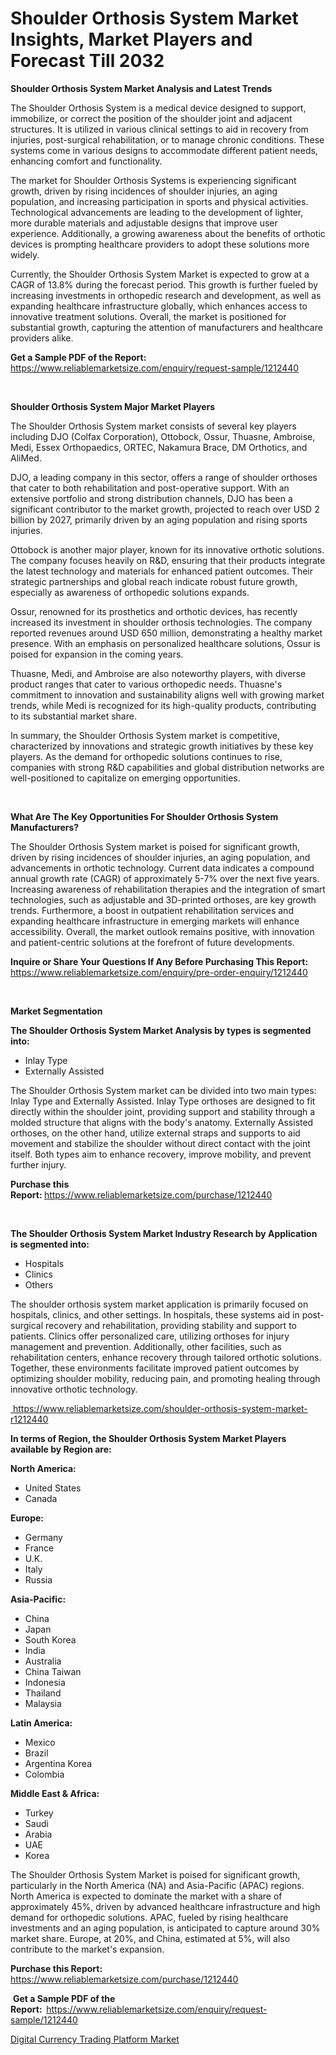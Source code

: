 <p><h1>Shoulder Orthosis System Market Insights, Market Players and Forecast Till 2032</h1></p><p><strong>Shoulder Orthosis System Market Analysis and Latest Trends</strong></p>
<p><p>The Shoulder Orthosis System is a medical device designed to support, immobilize, or correct the position of the shoulder joint and adjacent structures. It is utilized in various clinical settings to aid in recovery from injuries, post-surgical rehabilitation, or to manage chronic conditions. These systems come in various designs to accommodate different patient needs, enhancing comfort and functionality.</p><p>The market for Shoulder Orthosis Systems is experiencing significant growth, driven by rising incidences of shoulder injuries, an aging population, and increasing participation in sports and physical activities. Technological advancements are leading to the development of lighter, more durable materials and adjustable designs that improve user experience. Additionally, a growing awareness about the benefits of orthotic devices is prompting healthcare providers to adopt these solutions more widely.</p><p>Currently, the Shoulder Orthosis System Market is expected to grow at a CAGR of 13.8% during the forecast period. This growth is further fueled by increasing investments in orthopedic research and development, as well as expanding healthcare infrastructure globally, which enhances access to innovative treatment solutions. Overall, the market is positioned for substantial growth, capturing the attention of manufacturers and healthcare providers alike.</p></p>
<p><strong>Get a Sample PDF of the Report:&nbsp;</strong> <a href="https://www.reliablemarketsize.com/enquiry/request-sample/1212440?utm_campaign=3172&utm_medium=2&utm_source=Github&utm_content=ia&utm_term=24032025&utm_id=shoulder-orthosis-system">https://www.reliablemarketsize.com/enquiry/request-sample/1212440</a></p>
<p>&nbsp;</p>
<p><strong>Shoulder Orthosis System Major Market Players</strong></p>
<p><p>The Shoulder Orthosis System market consists of several key players including DJO (Colfax Corporation), Ottobock, Ossur, Thuasne, Ambroise, Medi, Essex Orthopaedics, ORTEC, Nakamura Brace, DM Orthotics, and AliMed. </p><p>DJO, a leading company in this sector, offers a range of shoulder orthoses that cater to both rehabilitation and post-operative support. With an extensive portfolio and strong distribution channels, DJO has been a significant contributor to the market growth, projected to reach over USD 2 billion by 2027, primarily driven by an aging population and rising sports injuries.</p><p>Ottobock is another major player, known for its innovative orthotic solutions. The company focuses heavily on R&D, ensuring that their products integrate the latest technology and materials for enhanced patient outcomes. Their strategic partnerships and global reach indicate robust future growth, especially as awareness of orthopedic solutions expands.</p><p>Ossur, renowned for its prosthetics and orthotic devices, has recently increased its investment in shoulder orthosis technologies. The company reported revenues around USD 650 million, demonstrating a healthy market presence. With an emphasis on personalized healthcare solutions, Ossur is poised for expansion in the coming years.</p><p>Thuasne, Medi, and Ambroise are also noteworthy players, with diverse product ranges that cater to various orthopedic needs. Thuasne's commitment to innovation and sustainability aligns well with growing market trends, while Medi is recognized for its high-quality products, contributing to its substantial market share.</p><p>In summary, the Shoulder Orthosis System market is competitive, characterized by innovations and strategic growth initiatives by these key players. As the demand for orthopedic solutions continues to rise, companies with strong R&D capabilities and global distribution networks are well-positioned to capitalize on emerging opportunities.</p></p>
<p>&nbsp;</p>
<p><strong>What Are The Key Opportunities For Shoulder Orthosis System Manufacturers?</strong></p>
<p><p>The Shoulder Orthosis System market is poised for significant growth, driven by rising incidences of shoulder injuries, an aging population, and advancements in orthotic technology. Current data indicates a compound annual growth rate (CAGR) of approximately 5-7% over the next five years. Increasing awareness of rehabilitation therapies and the integration of smart technologies, such as adjustable and 3D-printed orthoses, are key growth trends. Furthermore, a boost in outpatient rehabilitation services and expanding healthcare infrastructure in emerging markets will enhance accessibility. Overall, the market outlook remains positive, with innovation and patient-centric solutions at the forefront of future developments.</p></p>
<p><strong>Inquire or Share Your Questions If Any Before Purchasing This Report:</strong> <a href="https://www.reliablemarketsize.com/enquiry/pre-order-enquiry/1212440?utm_campaign=3172&utm_medium=2&utm_source=Github&utm_content=ia&utm_term=24032025&utm_id=shoulder-orthosis-system">https://www.reliablemarketsize.com/enquiry/pre-order-enquiry/1212440</a></p>
<p>&nbsp;</p>
<p><strong>Market Segmentation</strong></p>
<p><strong>The Shoulder Orthosis System Market Analysis by types is segmented into:</strong></p>
<p><ul><li>Inlay Type</li><li>Externally Assisted</li></ul></p>
<p><p>The Shoulder Orthosis System market can be divided into two main types: Inlay Type and Externally Assisted. Inlay Type orthoses are designed to fit directly within the shoulder joint, providing support and stability through a molded structure that aligns with the body's anatomy. Externally Assisted orthoses, on the other hand, utilize external straps and supports to aid movement and stabilize the shoulder without direct contact with the joint itself. Both types aim to enhance recovery, improve mobility, and prevent further injury.</p></p>
<p><strong>Purchase this Report:&nbsp;</strong><a href="https://www.reliablemarketsize.com/purchase/1212440?utm_campaign=3172&utm_medium=2&utm_source=Github&utm_content=ia&utm_term=24032025&utm_id=shoulder-orthosis-system">https://www.reliablemarketsize.com/purchase/1212440</a></p>
<p>&nbsp;</p>
<p><strong>The Shoulder Orthosis System Market Industry Research by Application is segmented into:</strong></p>
<p><ul><li>Hospitals</li><li>Clinics</li><li>Others</li></ul></p>
<p><p>The shoulder orthosis system market application is primarily focused on hospitals, clinics, and other settings. In hospitals, these systems aid in post-surgical recovery and rehabilitation, providing stability and support to patients. Clinics offer personalized care, utilizing orthoses for injury management and prevention. Additionally, other facilities, such as rehabilitation centers, enhance recovery through tailored orthotic solutions. Together, these environments facilitate improved patient outcomes by optimizing shoulder mobility, reducing pain, and promoting healing through innovative orthotic technology.</p></p>
<p><a href="https://www.reliablemarketsize.com/shoulder-orthosis-system-market-r1212440?utm_campaign=3172&utm_medium=2&utm_source=Github&utm_content=ia&utm_term=24032025&utm_id=shoulder-orthosis-system">&nbsp;https://www.reliablemarketsize.com/shoulder-orthosis-system-market-r1212440</a></p>
<p><strong>In terms of Region, the Shoulder Orthosis System Market Players available by Region are:</strong></p>
<p>
    <p> <strong> North America: </strong>
        <ul>
            <li>United States</li>
            <li>Canada</li>
        </ul>
        </p> 
    <p> <strong> Europe: </strong>
        <ul>
            <li>Germany</li>
            <li>France</li>
            <li>U.K.</li>
            <li>Italy</li>
            <li>Russia</li>
        </ul>
        </p> 
    <p> <strong> Asia-Pacific: </strong>
        <ul>
            <li>China</li>
            <li>Japan</li>
            <li>South Korea</li>
            <li>India</li>
            <li>Australia</li>
            <li>China Taiwan</li>
            <li>Indonesia</li>
            <li>Thailand</li>
            <li>Malaysia</li>
        </ul>
        </p> 
    <p> <strong> Latin America: </strong>
        <ul>
            <li>Mexico</li>
            <li>Brazil</li>
            <li>Argentina Korea</li>
            <li>Colombia</li>
        </ul>
        </p> 
    <p> <strong> Middle East & Africa: </strong>
        <ul>
            <li>Turkey</li>
            <li>Saudi</li>
            <li>Arabia</li>
            <li>UAE</li>
            <li>Korea</li>
        </ul>
    </p>
    </p>
<p><p>The Shoulder Orthosis System Market is poised for significant growth, particularly in the North America (NA) and Asia-Pacific (APAC) regions. North America is expected to dominate the market with a share of approximately 45%, driven by advanced healthcare infrastructure and high demand for orthopedic solutions. APAC, fueled by rising healthcare investments and an aging population, is anticipated to capture around 30% market share. Europe, at 20%, and China, estimated at 5%, will also contribute to the market's expansion.</p></p>
<p><strong>Purchase this Report: </strong><a href="https://www.reliablemarketsize.com/purchase/1212440?utm_campaign=3172&utm_medium=2&utm_source=Github&utm_content=ia&utm_term=24032025&utm_id=shoulder-orthosis-system">https://www.reliablemarketsize.com/purchase/1212440</a></p>
<p>&nbsp;<strong>Get a Sample PDF of the Report:&nbsp;&nbsp;</strong><a href="https://www.reliablemarketsize.com/enquiry/request-sample/1212440?utm_campaign=3172&utm_medium=2&utm_source=Github&utm_content=ia&utm_term=24032025&utm_id=shoulder-orthosis-system">https://www.reliablemarketsize.com/enquiry/request-sample/1212440</a></p>
<p><strong></strong></p>
<p><p><a href="https://github.com/mcveathuane2/Market-Research-Report-List-1/blob/main/digital-currency-trading-platform-market.md?utm_campaign=3172&utm_medium=2&utm_source=Github&utm_content=ia&utm_term=24032025&utm_id=shoulder-orthosis-system">Digital Currency Trading Platform Market</a></p></p>